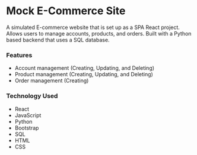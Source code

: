 # Mock E-Commerce Site

A simulated E-commerce website that is set up as a SPA React project. Allows users to manage accounts, products, and orders. Built with a Python based backend that uses a SQL database.

### Features
- Account management (Creating, Updating, and Deleting)
- Product management (Creating, Updating, and Deleting)
- Order management (Creating)

### Technology Used
- React
- JavaScript
- Python
- Bootstrap
- SQL
- HTML
- CSS
